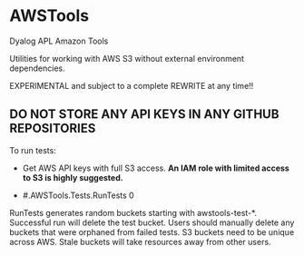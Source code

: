 # AWSTools
Dyalog APL Amazon Tools

Utilities for working with AWS S3 without external environment dependencies.  

EXPERIMENTAL and subject to a complete REWRITE at any time!!

## DO NOT STORE ANY API KEYS IN ANY GITHUB REPOSITORIES

To run tests:

- Get AWS API keys with full S3 access. **An IAM role with limited access to S3 is highly suggested.**

- #.AWSTools.Tests.RunTests 0

RunTests generates random buckets starting with awstools-test-*. Successful run will delete the test bucket. Users should manually delete any buckets that were orphaned from failed tests. S3 buckets need to be unique across AWS. Stale buckets will take resources away from other users.
